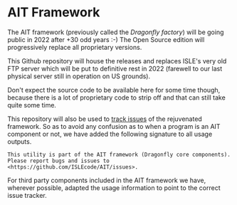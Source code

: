 # AIT Framework

The AIT framework (previously called the *Dragonfly factory*) will be going public in 2022 after +30 odd years :-) 
The Open Source edition will progressively replace all proprietary versions.

This Github repository will house the releases and replaces ISLE's very old FTP server which will be put to definitive rest in 2022 (farewell to our last physical server still in operation on US grounds).

Don't expect the source code to be available here for some time though, because there is a lot of proprietary code to strip off and that can still take quite some time.

This repository will also be used to [track issues](https://github.com/ISLEcode/AIT/issues) of the rejuvenated framework. So as to avoid any confusion as to when a program is an AIT component or not, we have added the following signature to all usage outputs.

```
This utility is part of the AIT framework (Dragonfly core components).
Please report bugs and issues to <https://github.com/ISLEcode/AIT/issues>.
```

For third party components included in the AIT framework we have, wherever possible, adapted the usage information to point to the correct issue tracker.


<!-- [![Support via PayPal][paypal-svg]][paypal-url] -->

  [paypal-svg]: https://github.com/ISLEcode/AIT/blob/master/.github/FUNDING.svg
  [paypal-url]: https://www.paypal.me/marcastel


<!-- vim: set nospell :-->
